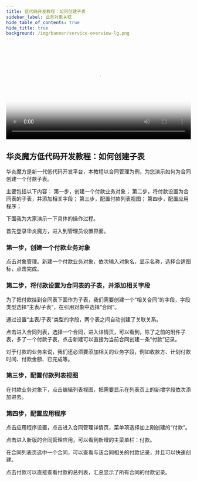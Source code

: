 ```yaml
---
title: 低代码开发教程：如何创建子表
sidebar_label: 业务对象关联
hide_table_of_contents: true
hide_title: true
background: /img/banner/service-overview-lg.png
---
```


<video src="https://www-steedos-com.oss-cn-beijing.aliyuncs.com/videos/creator/steedos-object-relationship.mp4" controls="controls" poster="https://www-steedos-com.oss-cn-beijing.aliyuncs.com/videos/creator/steedos-object-relationship.jpg" width="100%" loop="loop" autoplay="autoplay">
your browser does not support the video tag
</video>

## 华炎魔方低代码开发教程：如何创建子表

华炎魔方是新一代低代码开发平台，本教程以合同管理为例，为您演示如何为合同创建一个付款子表。

主要包括以下内容：
第一步，创建一个付款业务对象；
第二步，将付款设置为合同表的子表，并添加相关字段；
第三步，配置付款列表视图；
第四步，配置应用程序；

下面我为大家演示一下具体的操作过程。

首先登录华炎魔方，进入到管理员设置界面。

### 第一步，创建一个付款业务对象

点击对象管理。新建一个付款业务对象，依次输入对象名，显示名称，选择合适图标，点击完成。

### 第二步，将付款设置为合同表的子表，并添加相关字段

为了把付款挂到合同表下面作为子表，我们需要创建一个“相关合同”的字段，字段类型选择“主表/子表”，在引用对象中选择“合同”。

通过设置“主表/子表”类型的字段，两个表之间自动创建了关联关系。

点击进入合同列表，选择一个合同，进入详情页，可以看到，除了之前的附件子表，多了一个付款子表，点击新建可以直接为当前合同创建一条“付款”记录。

对于付款的业务来说，我们还必须要添加相关的业务字段，例如收款方、计划付款时间、付款金额、已完成等。

### 第三步，配置付款列表视图

在付款业务对象下，点击编辑列表视图，把需要显示在列表页上的新增字段依次添加进去。

### 第四步，配置应用程序

点击应用程序设置，点击进入合同管理详情页，菜单项选择加上刚创建的“付款”。

点击进入新版的合同管理应用，可以看到新增的主菜单栏：付款。

在合同列表页选中一个合同，可以查看与该合同相关的付款记录，并且可以快速创建。

点击付款可以直接查看付款的总列表，汇总显示了所有合同的付款记录。

